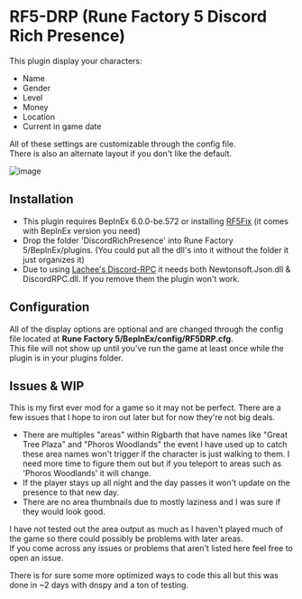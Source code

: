 # RF5-DRP (Rune Factory 5 Discord Rich Presence)

This plugin display your characters:

- Name
- Gender
- Level
- Money
- Location
- Current in game date

All of these settings are customizable through the config file.<br />
There is also an alternate layout if you don't like the default.

![image](https://user-images.githubusercontent.com/77337386/180320535-10473873-9351-4fb6-a4c4-52d7c5764337.png)


## Installation
- This plugin requires BepInEx 6.0.0-be.572 or installing [RF5Fix](https://github.com/Lyall/RF5Fix) (it comes with BepInEx version you need)
- Drop the folder 'DiscordRichPresence' into Rune Factory 5/BepInEx/plugins. (You could put all the dll's into it without the folder it just organizes it)
- Due to using [Lachee's Discord-RPC](https://github.com/Lachee/discord-rpc-csharp) it needs both Newtonsoft.Json.dll & DiscordRPC.dll. If you remove them the plugin won't work.

## Configuration
All of the display options are optional and are changed through the config file located at **Rune Factory 5/BepInEx/config/RF5DRP.cfg**.
<br />This file will not show up until you've run the game at least once while the plugin is in your plugins folder.

## Issues & WIP
This is my first ever mod for a game so it may not be perfect. There are a few issues that I hope to iron out later but for now they're not big deals.
- There are multiples "areas" within Rigbarth that have names like "Great Tree Plaza" and "Phoros Woodlands" the event I have used up to catch these area names won't
trigger if the character is just walking to them. I need more time to figure them out but if you teleport to areas such as 'Phoros Woodlands' it will change.
- If the player stays up all night and the day passes it won't update on the presence to that new day. 
- There are no area thumbnails due to mostly laziness and I was sure if they would look good.

I have not tested out the area output as much as I haven't played much of the game so there could possibly be problems with later areas.<br />
If you come across any issues or problems that aren't listed here feel free to open an issue.

There is for sure some more optimized ways to code this all but this was done in ~2 days with dnspy and a ton of testing.
